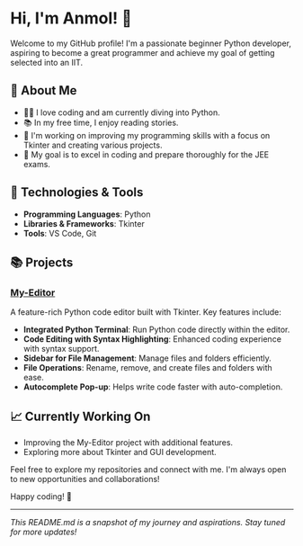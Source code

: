 # Hi, I'm Anmol! 👋

Welcome to my GitHub profile! I'm a passionate beginner Python developer, aspiring to become a great programmer and achieve my goal of getting selected into an IIT.

## 🌟 About Me

- 🧑‍💻 I love coding and am currently diving into Python. 
- 📚 In my free time, I enjoy reading stories.
- 🚀 I'm working on improving my programming skills with a focus on Tkinter and creating various projects.
- 🎯 My goal is to excel in coding and prepare thoroughly for the JEE exams.

## 🔧 Technologies & Tools

- **Programming Languages**: Python
- **Libraries & Frameworks**: Tkinter
- **Tools**: VS Code, Git

## 📚 Projects

### [My-Editor](https://github.com/TechRuler/My-Editor)

A feature-rich Python code editor built with Tkinter. Key features include:
- **Integrated Python Terminal**: Run Python code directly within the editor.
- **Code Editing with Syntax Highlighting**: Enhanced coding experience with syntax support.
- **Sidebar for File Management**: Manage files and folders efficiently.
- **File Operations**: Rename, remove, and create files and folders with ease.
- **Autocomplete Pop-up**: Helps write code faster with auto-completion.

## 📈 Currently Working On

- Improving the My-Editor project with additional features.
- Exploring more about Tkinter and GUI development.



Feel free to explore my repositories and connect with me. I'm always open to new opportunities and collaborations!

Happy coding! 🚀

---

*This README.md is a snapshot of my journey and aspirations. Stay tuned for more updates!*

